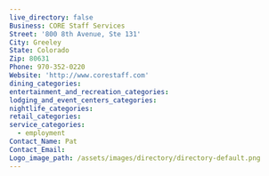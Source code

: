 ```yaml
---
live_directory: false
Business: CORE Staff Services
Street: '800 8th Avenue, Ste 131'
City: Greeley
State: Colorado
Zip: 80631
Phone: 970-352-0220
Website: 'http://www.corestaff.com'
dining_categories:
entertainment_and_recreation_categories:
lodging_and_event_centers_categories:
nightlife_categories:
retail_categories:
service_categories:
  - employment
Contact_Name: Pat
Contact_Email:
Logo_image_path: /assets/images/directory/directory-default.png
---
```


